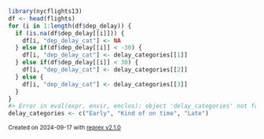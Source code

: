 ``` r
library(nycflights13)
df <- head(flights)
for (i in 1:length(df$dep_delay)) {
  if (is.na(df$dep_delay[[i]])) {
    df[i, "dep_delay_cat"] <- NA
  } else if(df$dep_delay[[i]] < -30) {
    df[i, "dep_delay_cat"] <- delay_categories[[1]]
  } else if(df$dep_delay[[i]] < 30) {
    df[i, "dep_delay_cat"] <- delay_categories[[2]]
  } else {
    df[i, "dep_delay_cat"] <- delay_categories[[3]]
  }
}
#> Error in eval(expr, envir, enclos): object 'delay_categories' not found
delay_categories <- c("Early", "Kind of on time", "Late")
```

<sup>Created on 2024-09-17 with [reprex v2.1.0](https://reprex.tidyverse.org)</sup>
